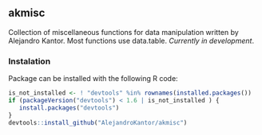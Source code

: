 
## akmisc


Collection of miscellaneous functions for data manipulation written by Alejandro Kantor. Most functions use data.table. *Currently in development*.

### Instalation

Package can be installed with the following R code:


``` r
is_not_installed <- ! "devtools" %in% rownames(installed.packages())
if (packageVersion("devtools") < 1.6 | is_not_installed ) {
   install.packages("devtools")
}
devtools::install_github("AlejandroKantor/akmisc")
```



